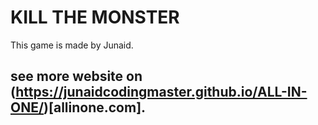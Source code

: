 # KILL THE MONSTER
This game is made by Junaid.

## see more website on (https://junaidcodingmaster.github.io/ALL-IN-ONE/)[allinone.com].

